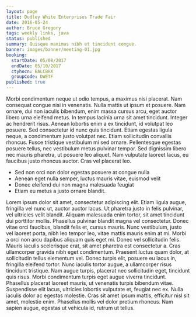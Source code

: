 ```yaml
---
layout: page
title: Dudley White Enterprises Trade Fair
date: 2016-05-24
author: Bruce Gregory
tags: weekly links, java
status: published
summary: Quisque maximus nibh et tincidunt congue.
banner: images/banner/meeting-01.jpg
booking:
  startDate: 05/08/2017
  endDate: 05/10/2017
  ctyhocn: BALCBHX
  groupCode: DWETF
published: true
---
```

Morbi condimentum neque ut odio tempus, a maximus nisi placerat. Nam consequat congue nisi in venenatis. Nulla mattis ut ipsum et posuere. Nam ornare, dui non iaculis bibendum, enim massa cursus arcu, eget auctor libero urna eleifend metus. In tempus lacinia urna sit amet tincidunt. Integer ac hendrerit risus. Aenean lobortis enim a ex tincidunt, id volutpat leo posuere. Sed consectetur id nunc quis tincidunt. Etiam egestas ligula neque, a condimentum justo volutpat nec. Etiam sollicitudin convallis rhoncus. Fusce tristique vestibulum mi sed ornare. Pellentesque egestas posuere tellus, nec vestibulum metus pulvinar tempor. Sed dignissim libero nec mauris pharetra, ut posuere leo aliquet. Nam vulputate laoreet lacus, eu faucibus justo rhoncus auctor. Cras vel placerat leo.

* Sed non orci non dolor egestas posuere at congue nulla
* Aenean eget nulla semper, luctus mauris vitae, euismod velit
* Donec eleifend dui non magna malesuada feugiat
* Etiam eu metus a justo ornare blandit.

Lorem ipsum dolor sit amet, consectetur adipiscing elit. Etiam ligula augue, fringilla vel nunc ut, auctor auctor lacus. Ut pharetra justo in felis pulvinar, vel ultricies velit blandit. Aliquam malesuada enim tortor, sit amet tincidunt dui porttitor mollis. Phasellus pulvinar blandit magna vel consectetur. Donec vitae orci faucibus, blandit felis et, cursus mauris. Nunc vestibulum, justo vel laoreet porta, nibh leo tempor leo, vitae mattis mauris enim at mi. Morbi a orci non arcu dapibus aliquam quis eget mi. Donec vel sollicitudin felis. Mauris iaculis scelerisque erat, sit amet pharetra est consectetur a. Cras ullamcorper gravida nibh eget condimentum.
Praesent luctus quam dolor, at sollicitudin tellus elementum vel. Donec turpis elit, posuere eu lacus in, fringilla eleifend tortor. Nunc iaculis tortor augue, a ullamcorper risus tincidunt tristique. Nam augue turpis, placerat nec sollicitudin eget, tincidunt quis risus. Morbi condimentum turpis eget augue viverra tincidunt. Phasellus placerat laoreet mauris, ut venenatis turpis bibendum vitae. Suspendisse elit lacus, ultricies lobortis vulputate et, feugiat nec ex. Nulla iaculis dolor ac egestas molestie. Cras sit amet ipsum mattis, efficitur nisl sit amet, molestie enim. Phasellus mollis vel dolor pretium rhoncus. Nam sapien augue, egestas ut vehicula id, rutrum ut tellus.
